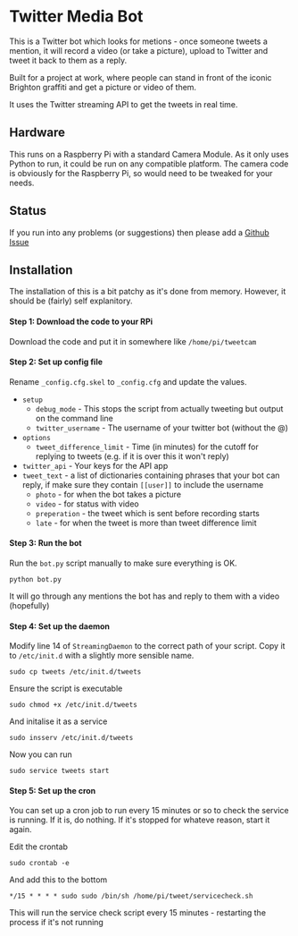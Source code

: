 # Twitter Media Bot

This is a Twitter bot which looks for metions - once someone tweets a mention, it will record a video (or take a picture), upload to Twitter and tweet it back to them as a reply.

Built for a project at work, where people can stand in front of the iconic Brighton graffiti and get a picture or video of them.

It uses the Twitter streaming API to get the tweets in real time.

## Hardware

This runs on a Raspberry Pi with a standard Camera Module. As it only uses Python to run, it could be run on any compatible platform. The camera code is obviously for the Raspberry Pi, so would need to be tweaked for your needs.

## Status

If you run into any problems (or suggestions) then please add a [Github Issue](https://github.com/liquidlight/tweetcam/issues)

## Installation

The installation of this is a bit patchy as it's done from memory. However, it should be (fairly) self explanitory.

#### Step 1: Download the code to your RPi

Download the code and put it in somewhere like `/home/pi/tweetcam`

#### Step 2: Set up config file

Rename `_config.cfg.skel` to `_config.cfg` and update the values.

- `setup`
	- `debug_mode` - This stops the script from actually tweeting but output on the command line
	- `twitter_username` - The username of your twitter bot (without the @)
- `options`
	- `tweet_difference_limit` - Time (in minutes) for the cutoff for replying to tweets (e.g. if it is over this it won't reply)
- `twitter_api` - Your keys for the API app
- `tweet_text` - a list of dictionaries containing phrases that your bot can reply, if make sure they contain `[[user]]` to include the username
	- `photo` - for when the bot takes a picture
	- `video` - for status with video
	- `preperation` - the tweet which is sent before recording starts
	- `late` - for when the tweet is more than tweet difference limit

#### Step 3: Run the bot

Run the `bot.py` script manually to make sure everything is OK.

```
python bot.py
```

It will go through any mentions the bot has and reply to them with a video (hopefully)

#### Step 4: Set up the daemon

Modify line 14 of `StreamingDaemon` to the correct path of your script. Copy it to `/etc/init.d` with a slightly more sensible name.

```
sudo cp tweets /etc/init.d/tweets
```

Ensure the script is executable

```
sudo chmod +x /etc/init.d/tweets
```

And initalise it as a service

```
sudo insserv /etc/init.d/tweets
```

Now you can run

```
sudo service tweets start
```

#### Step 5: Set up the cron

You can set up a cron job to run every 15 minutes or so to check the service is running. If it is, do nothing. If it's stopped for whateve reason, start it again.

Edit the crontab

```
sudo crontab -e
```

And add this to the bottom

```
*/15 * * * * sudo sudo /bin/sh /home/pi/tweet/servicecheck.sh
```

This will run the service check script every 15 minutes - restarting the process if it's not running
